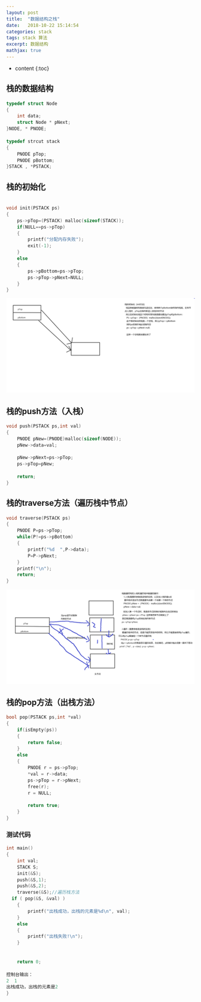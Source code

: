 ```yaml
---
layout: post
title:  "数据结构之栈"
date:   2018-10-22 15:14:54
categories: stack
tags: stack 算法
excerpt: 数据结构
mathjax: true
---
```



* content
{:toc}

## 栈的数据结构
```c
typedef struct Node
{
    int data;
    struct Node * pNext;
}NODE, * PNODE;

typedef strcut stack
{
    PNODE pTop;
    PNODE pBottom;
}STACK , *PSTACK;

```

## 栈的初始化

``` c

void init(PSTACK ps)
{
    ps->pTop=(PSTACK) malloc(sizeof(STACK));
    if(NULL==ps->pTop)
    {
        printf("分配内存失败");
        exit(-1);
    }
    else
    {
        ps->pBottom=ps->pTop;
        ps->pTop->pNext=NULL;
    }
}
```
![image](https://github.com/Lancerer/lancerer.github.io/blob/3b91f26fc90ad2919bcab866c2fa7bcfe83f9af6/img/stack/stack_init.png)

## 栈的push方法（入栈）
```c
void push(PSTACK ps,int val)
{
    PNODE pNew=(PNODE)malloc(sizeof(NODE));
    pNew->data=val;

    pNew->pNext=ps->pTop;
    ps->pTop=pNew;

    return;
}
```

## 栈的traverse方法（遍历栈中节点）
```c
void traverse(PSTACK ps)
{
    PNODE P=ps->pTop;
    while(P!=ps->pBottom)
    {
        printf("%d  ",P->data);
        P=P->pNext;
    }
    printf("\n");
    return;
}

```
![image](https://github.com/Lancerer/lancerer.github.io/blob/3b91f26fc90ad2919bcab866c2fa7bcfe83f9af6/img/stack/stack_push_traverse.png)

## 栈的pop方法（出栈方法）
```c
bool pop(PSTACK ps,int *val)
{
    if(isEmpty(ps))
    {
        return false;
    }
    else
    {
        PNODE r = ps->pTop;
		*val = r->data;
		ps->pTop = r->pNext;
		free(r);
		r = NULL;

		return true;
    }
}

```

### 测试代码
```c
int main()
{
    int val;
    STACK S;
    init(&S);
    push(&S,1);
    push(&S,2);
    traverse(&S);//遍历栈方法
  if ( pop(&S, &val) )
    {
        printf("出栈成功，出栈的元素是%d\n", val);
    }
    else
    {
        printf("出栈失败!\n");
    }


    return 0;

控制台输出：
2  1
出栈成功，出栈的元素是2    
}
```